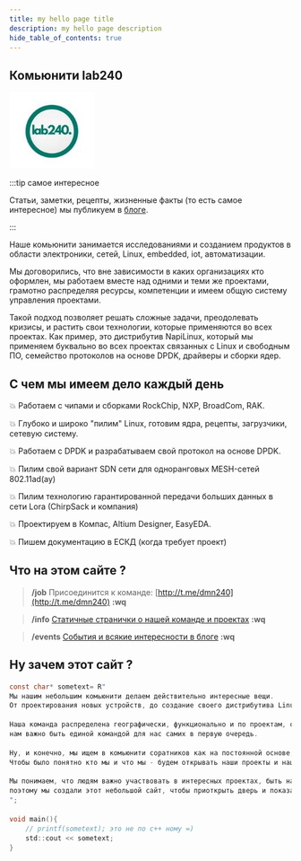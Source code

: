```yaml
---
title: my hello page title
description: my hello page description
hide_table_of_contents: true
---
```


## Комьюнити lab240

![lab240 logo](../../static/img/lab240-l.jpg)

:::tip самое интересное

Статьи, заметки, рецепты, жизненные факты (то есть самое интересное) мы публикуем в [блоге](/blog/).

:::

Наше комьюнити занимается исследованиями и созданием продуктов в области электроники, сетей, Linux, embedded, iot, автоматизации.

Мы договорились, что вне зависимости в каких организациях кто оформлен, мы работаем вместе над одними и теми же проектами, грамотно
распределяя ресурсы, компетенции и имеем общую систему управления проектами.

Такой подход позволяет решать сложные задачи, преодолевать кризисы, и растить свои технологии,
которые применяются во всех проектах. Как пример, это дистрибутив NapiLinux, который мы применяем буквально во всех
проектах связанных с Linux и свободным ПО, семейство протоколов на основе DPDK, драйверы и сборки ядер.

## С чем мы имеем дело каждый день

:boom: Работаем с чипами и сборками RockChip, NXP, BroadCom, RAK.

:boom: Глубоко и широко "пилим" Linux, готовим ядра, рецепты, загрузчики, сетевую систему.

:boom: Работаем с DPDK и разрабатываем свой протокол на основе DPDK.

:boom: Пилим свой вариант SDN сети для одноранговых MESH-сетей 802.11ad(ay)

:boom: Пилим технологию гарантированной передачи больших данных в сети Lora (ChirpSack и компания)

:boom: Проектируем в Компас, Altium Designer, EasyEDA.

:boom: Пишем документацию в ЕСКД (когда требует проект)

## Что на этом сайте ?

> **/job**
> Присоединится к команде: [http://t.me/dmn240](http://t.me/dmn240)
> **:wq**

> **/info**
> [Статичные странички о нашей команде и проектах](./docs/intro/)
> **:wq**

> **/events**
> [События и всякие интересности в блоге](./blog/)
> **:wq**

## Ну зачем этот сайт ?

```c title="/etc/welcome"
const char* sometext= R"
Мы нашим небольшим комьюнити делаем действительно интересные вещи.
От проектирования новых устройств, до создание своего дистрибутива Linux и системы управления Mesh-сетью.

Наша команда распределена географически, функционально и по проектам, однако,
нам важно быть единой командой для нас самих в первую очередь.

Ну, и конечно, мы ищем в комьюнити соратников как на постоянной основе, так и на проекты  и конкретные задачки.
Чтобы было понятно кто мы и что мы - будем открывать наши проекты и наши успехи.

Мы понимаем, что людям важно участвовать в интересных проектах, быть на острие технологий и работать в понятной команде -
поэтому мы создали этот небольшой сайт, чтобы приоткрыть дверь и показать что делает комьюнити lab240.
";

void main(){
    // printf(sometext); это не по с++ ному =)
    std::cout << sometext;
}

```

